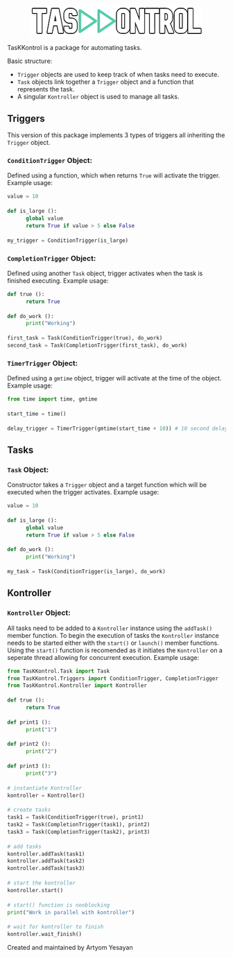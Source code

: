 <div align="center">
  <img src="https://raw.githubusercontent.com/Rkaid0/TasKKontrol/main/images/TasKKontrol_outline_small.png" alt="TasKKontrol Logo" width="400">
</div>

TasKKontrol is a package for automating tasks.

Basic structure:
- `Trigger` objects are used to keep track of when tasks need to execute.
- `Task` objects link together a `Trigger` object and a function that represents the task.
- A singular `Kontroller` object is used to manage all tasks.

## Triggers
This version of this package implements 3 types of triggers all inheriting the `Trigger` object.

### `ConditionTrigger` Object:
Defined using a function, which when returns `True` will activate the trigger.
Example usage:
```python
value = 10

def is_large ():
      global value
      return True if value > 5 else False

my_trigger = ConditionTrigger(is_large)
```

### `CompletionTrigger` Object:
Defined using another `Task` object, trigger activates when the task is finished executing.
Example usage:
```python
def true ():
      return True

def do_work ():
      print("Working")

first_task = Task(ConditionTrigger(true), do_work)
second_task = Task(CompletionTrigger(first_task), do_work)
```

### `TimerTrigger` Object:
Defined using a `gmtime` object, trigger will activate at the time of the object.
Example usage:
```python
from time import time, gmtime

start_time = time()

delay_trigger = TimerTrigger(gmtime(start_time + 10)) # 10 second delay
```

## Tasks
### `Task` Object:
Constructor takes a `Trigger` object and a target function which will be executed when the trigger activates.
Example usage:
```python
value = 10

def is_large ():
      global value
      return True if value > 5 else False

def do_work ():
      print("Working")

my_task = Task(ConditionTrigger(is_large), do_work)
```

## Kontroller
### `Kontroller` Object:
All tasks need to be added to a `Kontroller` instance using the `addTask()` member function. To begin the execution of tasks the `Kontroller` instance needs to be started either with the `start()` or `launch()` member functions. Using the `start()` function is recomended as it initiates the `Kontroller` on a seperate thread allowing for concurrent execution.
Example usage:
```python
from TasKKontrol.Task import Task
from TasKKontrol.Triggers import ConditionTrigger, CompletionTrigger
from TasKKontrol.Kontroller import Kontroller

def true ():
      return True

def print1 ():
      print("1")

def print2 ():
      print("2")

def print3 ():
      print("3")

# instantiate Kontroller
kontroller = Kontroller()

# create tasks
task1 = Task(ConditionTrigger(true), print1)
task2 = Task(CompletionTrigger(task1), print2)
task3 = Task(CompletionTrigger(task2), print3)

# add tasks
kontroller.addTask(task1)
kontroller.addTask(task2)
kontroller.addTask(task3)

# start the kontroller
kontroller.start()

# start() function is nonblocking
print("Work in parallel with kontroller")

# wait for kontroller to finish
kontroller.wait_finish()
```

Created and maintained by Artyom Yesayan
